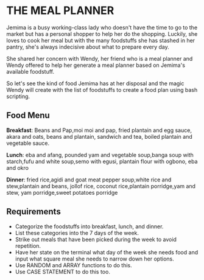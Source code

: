 # THE MEAL PLANNER 


Jemima is a busy working-class lady who doesn't have the time to go to the market but has a personal shopper to help her do the shopping. Luckily, she loves to cook her meal but with the many foodstuffs she has stashed in her pantry, she's always indecisive about what to prepare every day. 

She shared her concern with Wendy, her friend who is a meal planner and Wendy offered to help her generate a meal planner based on Jemima's available foodstuff.

So let's see the kind of food Jemima has at her disposal and the magic Wendy will create with the list of foodstuffs to create a food plan using bash scripting.

## Food Menu
**Breakfast**: Beans and Pap,moi moi and pap, fried plantain and egg sauce, akara and oats, beans and plantain, sandwich and tea, boiled plantain and vegetable sauce.


**Lunch**: eba and afang, pounded yam and vegetable soup,banga soup with starch,fufu and white soup,semo with egusi, plantain flour with ogbono, eba and okro

**Dinner**: fried rice,agidi and goat meat pepper soup,white rice and stew,plantain and beans, jollof rice, coconut rice,plantain porridge,yam and stew, yam porridge,sweet potatoes porridge


## Requirements

- Categorize the foodstuffs into breakfast, lunch, and dinner.
- List these categories into the 7 days of the week.
- Strike out meals that have been picked during the week to avoid repetition.
- Have her state on the terminal what day of the week she needs food and input what square meal she needs to narrow down her options.
- Use RANDOM and ARRAY functions to do this.
- Use CASE STATEMENT to do this too.